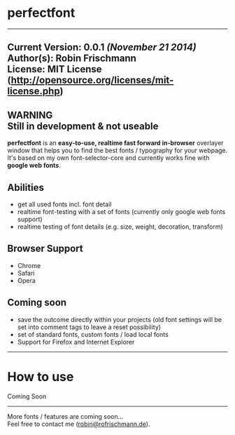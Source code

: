 # perfectfont #
----------------------------------- 
**Current Version**: 0.0.1 *(November 21 2014)*   
**Author(s)**: Robin Frischmann   
**License**: MIT License (http://opensource.org/licenses/mit-license.php)
-----------------------------------

**WARNING**    
**Still in development & not useable**   
-------------
    
**perfectfont** is an **easy-to-use, realtime fast forward in-browser** overlayer window that helps you to find the best fonts / typography for your webpage.
It's based on my own font-selector-core and currently works fine with **google web fonts**.   

## Abilities ##
* get all used fonts incl. font detail
* realtime font-testing with a set of fonts (currently only google web fonts support)
* realtime testing of font details (e.g. size, weight, decoration, transform)
    
## Browser Support ##
* Chrome
* Safari
* Opera     

## Coming soon ##
* save the outcome directly within your projects (old font settings will be set into comment tags to leave a reset possibility)
* set of standard fonts, custom fonts / load local fonts
* Support for Firefox and Internet Explorer

-----------------------------------
# **How to use** #

Coming Soon

--------------------------------------

More fonts / features are coming soon...  
Feel free to contact me ([robin@rofrischmann.de](mailto:robin@rofrischmann.de)).